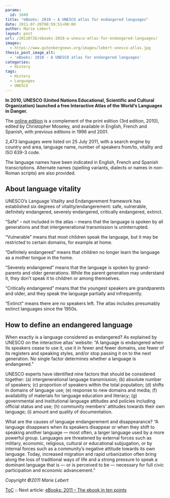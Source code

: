 ```yaml
---
params:
  id: 1649
title: "eBooks: 2010 – A UNESCO atlas for endangered languages"
date: 2011-07-26T08:59:51+00:00
author: Marie Lebert
layout: post
url: /20110726/ebooks-2010-a-unesco-atlas-for-endangered-languages/
images:
  - https://www.gutenbergnews.org/images/lebert-unesco-atlas.jpg
thesis_post_image_alt:
  - 'eBooks: 2010 - A UNESCO atlas for endangered languages'
categories:
  - History
tags:
  - History
  - Languages
  - UNESCO
---
```

**In 2010, UNESCO (United Nations Educational, Scientific and Cultural Organization) launched a free Interactive Atlas of the World’s Languages in Danger.**

The [online edition](http://www.unesco.org/culture/languages-atlas/) is a complement of the print edition (3rd edition, 2010), edited by Christopher Moseley, and available in English, French and Spanish, with previous editions in 1996 and 2001.

2,473 languages were listed on 25 July 2011, with a search engine by country and area, language name, number of speakers from/to, vitality and ISO 639-3 code.

The language names have been indicated in English, French and Spanish transcriptions. Alternate names (spelling variants, dialects or names in non-Roman scripts) are also provided.<!--more-->

## About language vitality

UNESCO’s Language Vitality and Endangerement framework has established six degrees of vitality/endangerement: safe, vulnerable, definitely endangered, severely endangered, critically endangered, extinct.

“Safe” – not included in the atlas – means that the language is spoken by all generations and that intergenerational transmission is uninterrupted.

“Vulnerable” means that most children speak the language, but it may be restricted to certain domains, for example at home.

“Definitely endangered” means that children no longer learn the language as a mother tongue in the home.

“Severely endangered” means that the language is spoken by grand-parents and older generations. While the parent generation may understand it, they don’t speak it to children or among themselves.

“Critically endangered” means that the youngest speakers are grandparents and older, and they speak the language partially and infrequently.

“Extinct” means there are no speakers left. The atlas includes presumably extinct languages since the 1950s.

## How to define an endangered language

When exactly is a language considered as endangered? As explained by UNESCO on the interactive altas’ website: “A language is endangered when its speakers cease to use it, use it in fewer and fewer domains, use fewer of its registers and speaking styles, and/or stop passing it on to the next generation. No single factor determines whether a language is endangered.”

UNESCO experts have identified nine factors that should be considered together: (a) intergenerational language transmission; (b) absolute number of speakers; (c) proportion of speakers within the total population; (d) shifts in domains of language use; (e) response to new domains and media; (f) availability of materials for language education and literacy; (g) governmental and institutional language attitudes and policies including official status and use; (h) community members’ attitudes towards their own language; (i) amount and quality of documentation.

What are the causes of language endangerement and disappearance? “A language disappears when its speakers disappear or when they shift to speaking another language — most often, a larger language used by a more powerful group. Languages are threatened by external forces such as military, economic, religious, cultural or educational subjugation, or by internal forces such as a community’s negative attitude towards its own language. Today, increased migration and rapid urbanization often bring along the loss of traditional ways of life and a strong pressure to speak a dominant language that is — or is perceived to be — necessary for full civic participation and economic advancement.”

_Copyright ©2011 Marie Lebert_

[ToC](/20110707/marie-lebert-ebooks-1971-2011-toc/) :: Next article: [eBooks: 2011 – The ebook in ten points](/20110727/ebooks-2011-the-ebook-in-ten-points/)

